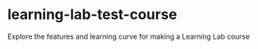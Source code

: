 # learning-lab-test-course
Explore the features and learning curve for making a Learning Lab course
